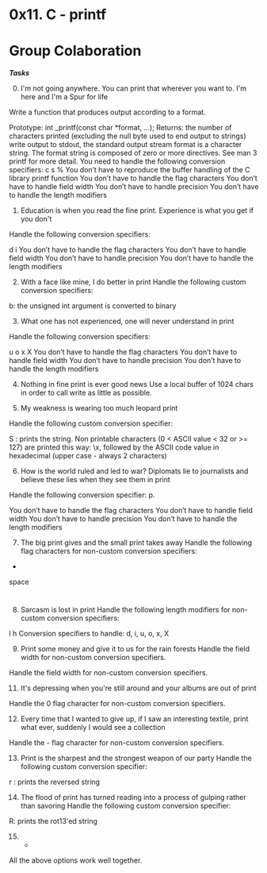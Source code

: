 # 0x11. C - printf

# Group Colaboration

***Tasks***

0. I'm not going anywhere. You can print that wherever you want to. I'm here and I'm a Spur for life

Write a function that produces output according to a format.

Prototype: int _printf(const char *format, ...);
Returns: the number of characters printed (excluding the null byte used to end output to strings)
write output to stdout, the standard output stream
format is a character string. The format string is composed of zero or more directives. See man 3 printf for more detail. You need to handle the following conversion specifiers:
c
s
%
You don’t have to reproduce the buffer handling of the C library printf function
You don’t have to handle the flag characters
You don’t have to handle field width
You don’t have to handle precision
You don’t have to handle the length modifiers


1. Education is when you read the fine print. Experience is what you get if you don't

Handle the following conversion specifiers:

d
i
You don’t have to handle the flag characters
You don’t have to handle field width
You don’t have to handle precision
You don’t have to handle the length modifiers


2. With a face like mine, I do better in print
Handle the following custom conversion specifiers:

b: the unsigned int argument is converted to binary


3. What one has not experienced, one will never understand in print

Handle the following conversion specifiers:

u
o
x
X
You don’t have to handle the flag characters
You don’t have to handle field width
You don’t have to handle precision
You don’t have to handle the length modifiers


4. Nothing in fine print is ever good news
Use a local buffer of 1024 chars in order to call write as little as possible.

5. My weakness is wearing too much leopard print

Handle the following custom conversion specifier:

S : prints the string.
Non printable characters (0 < ASCII value < 32 or >= 127) are printed this way: \x, followed by the ASCII code value in hexadecimal (upper case - always 2 characters)

6. How is the world ruled and led to war? Diplomats lie to journalists and believe these lies when they see them in print

Handle the following conversion specifier: p.

You don’t have to handle the flag characters
You don’t have to handle field width
You don’t have to handle precision
You don’t have to handle the length modifiers

7. The big print gives and the small print takes away
Handle the following flag characters for non-custom conversion specifiers:

+
space
#

8. Sarcasm is lost in print
Handle the following length modifiers for non-custom conversion specifiers:

l
h
Conversion specifiers to handle: d, i, u, o, x, X

9. Print some money and give it to us for the rain forests
Handle the field width for non-custom conversion specifiers.

Handle the field width for non-custom conversion specifiers.

11. It's depressing when you're still around and your albums are out of print

Handle the 0 flag character for non-custom conversion specifiers.

12. Every time that I wanted to give up, if I saw an interesting textile, print what ever, suddenly I would see a collection

Handle the - flag character for non-custom conversion specifiers.

13. Print is the sharpest and the strongest weapon of our party
Handle the following custom conversion specifier:

r : prints the reversed string

14. The flood of print has turned reading into a process of gulping rather than savoring
Handle the following custom conversion specifier:

R: prints the rot13'ed string

15. *
All the above options work well together.
